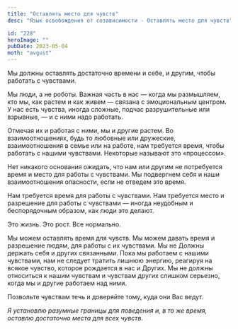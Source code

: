 ```yaml
---
title: "Оставлять место для чувств"
desc: "Язык освобождения от созависимости - Оставлять место для чувств"

id: "228"
heroImage: ""
pubDate: 2023-05-04
moth: "avgust"
---
```


Мы должны оставлять достаточно времени и себе, и другим, чтобы работать с
чувствами.

Мы люди, а не роботы. Важная часть в нас — когда мы размышляем, кто мы, как
растем и как живем — связана с эмоциональным центром. У нас есть чувства,
иногда сложные, подчас разрушительные или взрывные, — и с ними надо работать.

Отмечая их и работая с ними, мы и другие растем. Во взаимоотношениях, будь то
любовные или дружеские, взаимоотношения в семье или на работе, нам требуется
время, чтобы работать с нашими чувствами. Некоторые называют это «процессом».

Нет никакого основания ожидать, что нам или другим не потребуется время и
место для работы с чувствами. Мы подвергнем себя и наши взаимоотношения
опасности, если не отведем это время.

Нам требуется время для работы с чувствами. Нам требуется место и разрешение
для работы с чувствами — иногда неудобным и беспорядочным образом, как люди
это делают.

Это жизнь. Это рост. Все нормально.

Мы можем оставлять время для чувств. Мы можем давать время и разрешение людям,
для работы с их чувствами. Мы не Должны держать себя и других связанными. Пока
мы работаем с нашими чувствами, нам не следует тратить лишнюю энергию,
реагируя на всякое чувство, которое рождается в нас и Других. Мы не должны
относиться к нашим чувствам и чувствам других слишком серьезно, когда мы и
другие работаем над ними.

Позвольте чувствам течь и доверяйте тому, куда они Вас ведут.

_Я_ _установлю_ _разумные_ _границы_ _для_ _поведения_ _и,_ _в_ _то_ _же_
_время,_ _оставлю_ _достаточно_ _места_ _для_ _всех_ _чувств._
